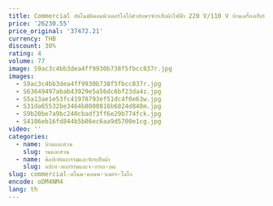 ```yaml
---
title: Commercial อัตโนมัติคอมพิวเตอร์โลโก้ตัวอักษรจักรเย็บผ้าไฟฟ้า 220 V/110 V บ้านเครื่องเย็บปักถักร้อย
price: '26230.55'
price_original: '37472.21'
currency: THB
discount: 30%
rating: 4
volume: 77
image: S9ac3c4bb3dea4ff9930b738f5fbcc837r.jpg
images:
  - S9ac3c4bb3dea4ff9930b738f5fbcc837r.jpg
  - S63649497abab43929e5a56dc6bf23da4z.jpg
  - S5a13ae1e53fc41978793ef51dc4f0e63w.jpg
  - S31da65532be3464b8080816b6824d848m.jpg
  - S9b20be7a9bc240cbadf3ff6e29b774fck.jpg
  - S4186eb16fd844b5b86ec6aa9d5700e1cg.jpg
video: ''
categories:
  - name: บ้านและสวน
    slug: านและสวน
  - name: ศิลปะหัตถกรรมและจักรเย็บผ้า
    slug: ลปะห-ตถกรรมและจ-กรเย-บผ
slug: commercial-ตโนม-คอมพ-วเตอร-โลโก
encode: oDM4NM4
lang: th
---
```

  